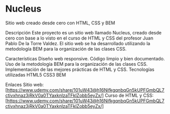 # Nucleus

Sitio web creado desde cero con HTML, CSS y BEM

Descripción
Este proyecto es un sitio web llamado Nucleus, creado desde cero con base a lo visto en el curso de HTML y CSS del profesor Juan Pablo De la Torre Valdez. El sitio web se ha desarrollado utilizando la metodología BEM para la organización de las clases CSS.

Características
Diseño web responsive.
Código limpio y bien documentado.
Uso de la metodología BEM para la organización de las clases CSS.
Implementación de las mejores prácticas de HTML y CSS.
Tecnologías utilizadas
HTML5
CSS3
BEM

Enlaces
Sitio web: [https://www.udemy.com/share/101uW43@h16NifkgqnbqGn5kUPFGmbQL7ctivxhnaz3jRkV0a0TYaxknlzaTFklZobb5eyZx/]
Curso de HTML y CSS: [https://www.udemy.com/share/101uW43@h16NifkgqnbqGn5kUPFGmbQL7ctivxhnaz3jRkV0a0TYaxknlzaTFklZobb5eyZx/]
